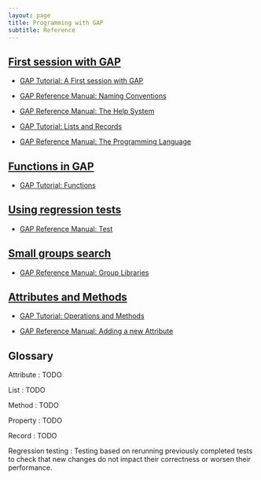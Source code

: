 ```yaml
---
layout: page
title: Programming with GAP
subtitle: Reference
---
```


## [First session with GAP](01-command-line.html)

* [GAP Tutorial: A First session with GAP](http://www.gap-system.org/Manuals/doc/tut/chap2.html)

* [GAP Reference Manual: Naming Conventions](https://plus.google.com/events/cfm3tc375c142qtodvlvcfs82l4)

* [GAP Reference Manual: The Help System](http://www.gap-system.org/Manuals/doc/ref/chap2.html)

* [GAP Tutorial: Lists and Records](http://www.gap-system.org/Manuals/doc/tut/chap3.htm)

* [GAP Reference Manual: The Programming Language]( http://www.gap-system.org/Manuals/doc/ref/chap4.html#X7FE7C0C17E1ED118)


## [Functions in GAP](02-func.html)

* [GAP Tutorial: Functions](http://www.gap-system.org/Manuals/doc/tut/chap4.html)


## [Using regression tests](03-testing.html)

* [GAP Reference Manual: Test](http://www.gap-system.org/Manuals/doc/ref/chap7.html#X87712F9D8732193C)


## [Small groups search](04-small-groups.html)

* [GAP Reference Manual: Group Libraries](http://www.gap-system.org/Manuals/doc/ref/chap50.html)


## [Attributes and Methods](05-attributes.html)

* [GAP Tutorial: Operations and Methods](http://www.gap-system.org/Manuals/doc/tut/chap8.html)

* [GAP Reference Manual: Adding a new Attribute](http://www.gap-system.org/Manuals/doc/ref/chap80.html#X874AF11D864AEC1B)

## Glossary

Attribute
:    TODO

List
:    TODO

Method
:    TODO

Property
:    TODO

Record
:    TODO

Regression testing
:    Testing based on rerunning previously completed tests to check that new
     changes do not impact their correctness or worsen their performance.
